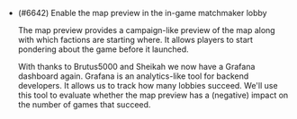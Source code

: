 - (#6642) Enable the map preview in the in-game matchmaker lobby

  The map preview provides a campaign-like preview of the map along with which factions are starting where. It allows players to start pondering about the game before it launched.

  With thanks to Brutus5000 and Sheikah we now have a Grafana dashboard again. Grafana is an analytics-like tool for backend developers. It allows us to track how many lobbies succeed. We'll use this tool to evaluate whether the map preview has a (negative) impact on the number of games that succeed.
